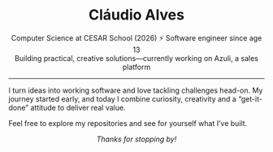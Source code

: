 <h1 align="center">Cláudio Alves</h1>

<p align="center">
  Computer Science at CESAR School (2026) ⚡ Software engineer since age 13
  <br>
  Building practical, creative solutions—currently working on Azuli, a sales platform  
</p>

---

I turn ideas into working software and love tackling challenges head-on. My journey started early, and today I combine curiosity, creativity and a “get-it-done” attitude to deliver real value.

Feel free to explore my repositories and see for yourself what I’ve built.

<p align="center"><em>Thanks for stopping by!</em></p>
